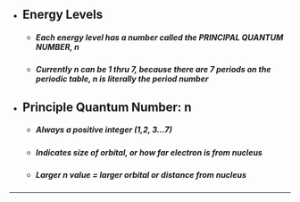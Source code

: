 - ## **Energy Levels**
	- ##### Each energy level has a number called the PRINCIPAL QUANTUM NUMBER, n
	- ##### Currently n can be 1 thru 7, because there are 7 periods on the periodic table, n is literally the period number

- ## **Principle Quantum Number: n**
	- ##### Always a positive integer (1,2, 3…7)
	- ##### Indicates size of orbital, or how far electron is from nucleus
	- ##### Larger n value = larger orbital or distance from nucleus

----
